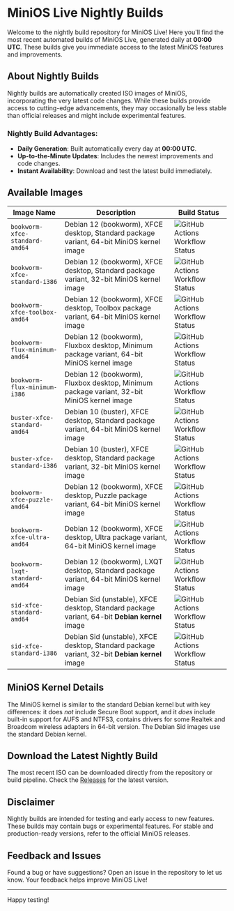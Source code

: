 # MiniOS Live Nightly Builds

Welcome to the nightly build repository for MiniOS Live!  Here you'll find the most recent automated builds of MiniOS Live, generated daily at **00:00 UTC**.  These builds give you immediate access to the latest MiniOS features and improvements.

## About Nightly Builds

Nightly builds are automatically created ISO images of MiniOS, incorporating the very latest code changes.  While these builds provide access to cutting-edge advancements, they may occasionally be less stable than official releases and might include experimental features.

### Nightly Build Advantages:
- **Daily Generation**: Built automatically every day at **00:00 UTC**.
- **Up-to-the-Minute Updates**: Includes the newest improvements and code changes.
- **Instant Availability**: Download and test the latest build immediately.

## Available Images

| Image Name | Description | Build Status |
|---|---|---|
| `bookworm-xfce-standard-amd64` | Debian 12 (bookworm), XFCE desktop, Standard package variant, 64-bit MiniOS kernel image | ![GitHub Actions Workflow Status](https://img.shields.io/github/actions/workflow/status/minios-linux/minios-nightly/bookworm-xfce-standard-amd64.yml?style=flat-square) |
| `bookworm-xfce-standard-i386` | Debian 12 (bookworm), XFCE desktop, Standard package variant, 32-bit MiniOS kernel image | ![GitHub Actions Workflow Status](https://img.shields.io/github/actions/workflow/status/minios-linux/minios-nightly/bookworm-xfce-standard-i386.yml?style=flat-square) |
| `bookworm-xfce-toolbox-amd64` | Debian 12 (bookworm), XFCE desktop, Toolbox package variant, 64-bit MiniOS kernel image | ![GitHub Actions Workflow Status](https://img.shields.io/github/actions/workflow/status/minios-linux/minios-nightly/bookworm-xfce-toolbox-amd64.yml?style=flat-square) |
| `bookworm-flux-minimum-amd64` | Debian 12 (bookworm), Fluxbox desktop, Minimum package variant, 64-bit MiniOS kernel image | ![GitHub Actions Workflow Status](https://img.shields.io/github/actions/workflow/status/minios-linux/minios-nightly/bookworm-flux-minimum-amd64.yml?style=flat-square) |
| `bookworm-flux-minimum-i386` | Debian 12 (bookworm), Fluxbox desktop, Minimum package variant, 32-bit MiniOS kernel image | ![GitHub Actions Workflow Status](https://img.shields.io/github/actions/workflow/status/minios-linux/minios-nightly/bookworm-flux-minimum-i386.yml?style=flat-square) |
| `buster-xfce-standard-amd64` | Debian 10 (buster), XFCE desktop, Standard package variant, 64-bit MiniOS kernel image | ![GitHub Actions Workflow Status](https://img.shields.io/github/actions/workflow/status/minios-linux/minios-nightly/buster-xfce-standard-amd64.yml?style=flat-square) |
| `buster-xfce-standard-i386` | Debian 10 (buster), XFCE desktop, Standard package variant, 32-bit MiniOS kernel image | ![GitHub Actions Workflow Status](https://img.shields.io/github/actions/workflow/status/minios-linux/minios-nightly/buster-xfce-standard-i386.yml?style=flat-square) |
| `bookworm-xfce-puzzle-amd64` | Debian 12 (bookworm), XFCE desktop, Puzzle package variant, 64-bit MiniOS kernel image | ![GitHub Actions Workflow Status](https://img.shields.io/github/actions/workflow/status/minios-linux/minios-nightly/bookworm-xfce-puzzle-amd64.yml?style=flat-square) |
| `bookworm-xfce-ultra-amd64` | Debian 12 (bookworm), XFCE desktop, Ultra package variant, 64-bit MiniOS kernel image | ![GitHub Actions Workflow Status](https://img.shields.io/github/actions/workflow/status/minios-linux/minios-nightly/bookworm-xfce-ultra-amd64.yml?style=flat-square) |
| `bookworm-lxqt-standard-amd64` | Debian 12 (bookworm), LXQT desktop, Standard package variant, 64-bit MiniOS kernel image | ![GitHub Actions Workflow Status](https://img.shields.io/github/actions/workflow/status/minios-linux/minios-nightly/bookworm-lxqt-standard-amd64.yml?style=flat-square) |
| `sid-xfce-standard-amd64` | Debian Sid (unstable), XFCE desktop, Standard package variant, 64-bit **Debian kernel** image | ![GitHub Actions Workflow Status](https://img.shields.io/github/actions/workflow/status/minios-linux/minios-nightly/sid-xfce-standard-amd64.yml?style=flat-square) |
| `sid-xfce-standard-i386` | Debian Sid (unstable), XFCE desktop, Standard package variant, 32-bit **Debian kernel** image | ![GitHub Actions Workflow Status](https://img.shields.io/github/actions/workflow/status/minios-linux/minios-nightly/sid-xfce-standard-i386.yml?style=flat-square) |


## MiniOS Kernel Details

The MiniOS kernel is similar to the standard Debian kernel but with key differences:  it does *not* include Secure Boot support, and it *does* include built-in support for AUFS and NTFS3, contains drivers for some Realtek and Broadcom wireless adapters in 64-bit version.  The Debian Sid images use the standard Debian kernel.

## Download the Latest Nightly Build

The most recent ISO can be downloaded directly from the repository or build pipeline. Check the [Releases](https://github.com/minios-linux/minios-nightly/releases) for the latest version.


## Disclaimer
Nightly builds are intended for testing and early access to new features. These builds may contain bugs or experimental features. For stable and production-ready versions, refer to the official MiniOS releases.


## Feedback and Issues

Found a bug or have suggestions? Open an issue in the repository to let us know. Your feedback helps improve MiniOS Live!

---

Happy testing!